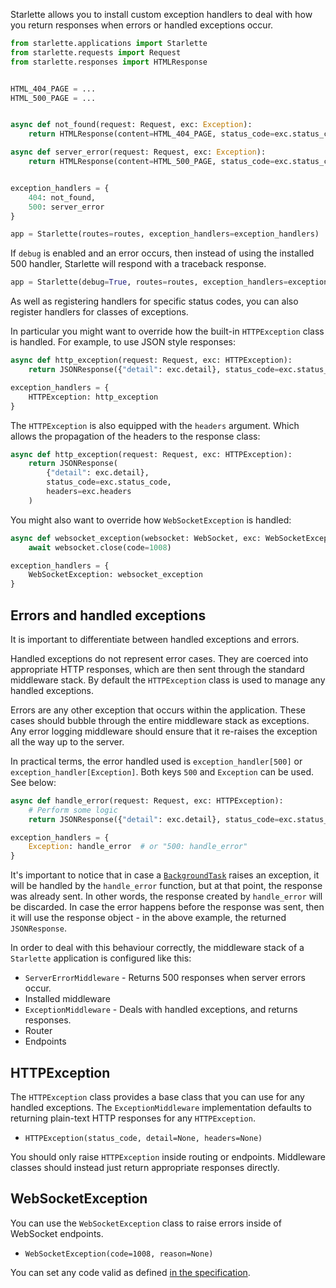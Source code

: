 
Starlette allows you to install custom exception handlers to deal with
how you return responses when errors or handled exceptions occur.

```python
from starlette.applications import Starlette
from starlette.requests import Request
from starlette.responses import HTMLResponse


HTML_404_PAGE = ...
HTML_500_PAGE = ...


async def not_found(request: Request, exc: Exception):
    return HTMLResponse(content=HTML_404_PAGE, status_code=exc.status_code)

async def server_error(request: Request, exc: Exception):
    return HTMLResponse(content=HTML_500_PAGE, status_code=exc.status_code)


exception_handlers = {
    404: not_found,
    500: server_error
}

app = Starlette(routes=routes, exception_handlers=exception_handlers)
```

If `debug` is enabled and an error occurs, then instead of using the installed
500 handler, Starlette will respond with a traceback response.

```python
app = Starlette(debug=True, routes=routes, exception_handlers=exception_handlers)
```

As well as registering handlers for specific status codes, you can also
register handlers for classes of exceptions.

In particular you might want to override how the built-in `HTTPException` class
is handled. For example, to use JSON style responses:

```python
async def http_exception(request: Request, exc: HTTPException):
    return JSONResponse({"detail": exc.detail}, status_code=exc.status_code)

exception_handlers = {
    HTTPException: http_exception
}
```

The `HTTPException` is also equipped with the `headers` argument. Which allows the propagation
of the headers to the response class:

```python
async def http_exception(request: Request, exc: HTTPException):
    return JSONResponse(
        {"detail": exc.detail},
        status_code=exc.status_code,
        headers=exc.headers
    )
```

You might also want to override how `WebSocketException` is handled:

```python
async def websocket_exception(websocket: WebSocket, exc: WebSocketException):
    await websocket.close(code=1008)

exception_handlers = {
    WebSocketException: websocket_exception
}
```

## Errors and handled exceptions

It is important to differentiate between handled exceptions and errors.

Handled exceptions do not represent error cases. They are coerced into appropriate
HTTP responses, which are then sent through the standard middleware stack. By default
the `HTTPException` class is used to manage any handled exceptions.

Errors are any other exception that occurs within the application. These cases
should bubble through the entire middleware stack as exceptions. Any error
logging middleware should ensure that it re-raises the exception all the
way up to the server.

In practical terms, the error handled used is `exception_handler[500]` or `exception_handler[Exception]`.
Both keys `500` and `Exception` can be used. See below:

```python
async def handle_error(request: Request, exc: HTTPException):
    # Perform some logic
    return JSONResponse({"detail": exc.detail}, status_code=exc.status_code)

exception_handlers = {
    Exception: handle_error  # or "500: handle_error"
}
```

It's important to notice that in case a [`BackgroundTask`](https://www.starlette.io/background/) raises an exception,
it will be handled by the `handle_error` function, but at that point, the response was already sent. In other words,
the response created by `handle_error` will be discarded. In case the error happens before the response was sent, then
it will use the response object - in the above example, the returned `JSONResponse`.

In order to deal with this behaviour correctly, the middleware stack of a
`Starlette` application is configured like this:

* `ServerErrorMiddleware` - Returns 500 responses when server errors occur.
* Installed middleware
* `ExceptionMiddleware` - Deals with handled exceptions, and returns responses.
* Router
* Endpoints

## HTTPException

The `HTTPException` class provides a base class that you can use for any
handled exceptions. The `ExceptionMiddleware` implementation defaults to
returning plain-text HTTP responses for any `HTTPException`.

* `HTTPException(status_code, detail=None, headers=None)`

You should only raise `HTTPException` inside routing or endpoints. Middleware
classes should instead just return appropriate responses directly.

## WebSocketException

You can use the `WebSocketException` class to raise errors inside of WebSocket endpoints.

* `WebSocketException(code=1008, reason=None)`

You can set any code valid as defined [in the specification](https://tools.ietf.org/html/rfc6455#section-7.4.1).
